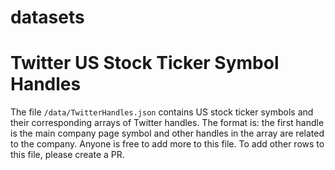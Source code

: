 # datasets

# Twitter US Stock Ticker Symbol Handles

The file `/data/TwitterHandles.json` contains US stock ticker symbols and their corresponding arrays of Twitter handles. The format is: the first handle is the main company page symbol and other handles in the array are related to the company. Anyone is free to add more to this file. To add other rows to this file, please create a PR.
